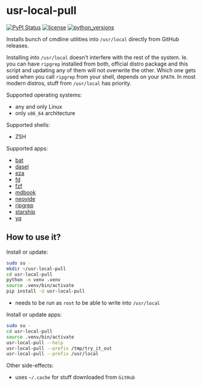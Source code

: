 # usr-local-pull

[![PyPI Status](https://badge.fury.io/py/usr-local-pull.svg)](https://badge.fury.io/py/usr-local-pull)
[![license](https://img.shields.io/pypi/l/usr-local-pull.svg)](https://opensource.org/licenses/MIT)
[![python_versions](https://img.shields.io/pypi/pyversions/usr-local-pull.svg)](https://pypi.org/project/usr-local-pull/)

Installs bunch of cmdline utilities into `/usr/local` directly from GitHub releases.

Installing into `/usr/local` doesn't interfere with the rest of the system. Ie. you can
have `ripgrep` installed from both, official distro package and this script and updating
any of them will not overwrite the other. Which one gets used when you call `ripgrep`
from your shell, depends on your `$PATH`. In most modern distros, stuff from
`/usr/local` has priority.

Supported operating systems:

- any and only Linux
- only `x86_64` architecture

Supported shells:

- ZSH

Supported apps:

- [bat](https://github.com/TomWright/dasel)
- [dasel](https://github.com/starship/starship)
- [eza](https://github.com/eza-community/eza)
- [fd](https://github.com/sharkdp/fd)
- [fzf](https://github.com/junegunn/fzf)
- [mdbook](https://github.com/rust-lang/mdBook)
- [neovide](https://github.com/neovide/neovide)
- [ripgrep](https://github.com/BurntSushi/ripgrep)
- [starship](https://github.com/starship/starship)
- [yq](https://github.com/starship/starship)

## How to use it?

Install or update:

```sh
sudo su -
mkdir ~/usr-local-pull
cd usr-local-pull
python -m venv .venv
source .venv/bin/activate
pip install -U usr-local-pull
```

- needs to be run as `root` to be able to write into `/usr/local`

Install or update apps:

```sh
sudo su -
cd usr-local-pull
source .venv/bin/activate
usr-local-pull --help
usr-local-pull --prefix /tmp/try_it_out
usr-local-pull --prefix /usr/local
```

Other side-effects:

- uses `~/.cache` for stuff downloaded from `GitHub`

